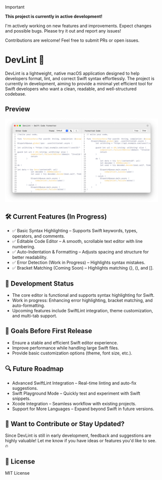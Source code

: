 > [!IMPORTANT]  
> **This project is currently in active development!**
> 
> I'm actively working on new features and improvements.
> Expect changes and possible bugs. 
> Please try it out and report any issues!
> 
> Contributions are welcome! Feel free to submit PRs or open issues.  


# DevLint 🚀  
DevLint is a lightweight, native macOS application designed to help developers format, lint, and correct Swift syntax effortlessly. The project is currently in development, aiming to provide a minimal yet efficient tool for Swift developers who want a clean, readable, and well-structured codebase.

## Preview
![Custom Toolbar Demo](screenshot/App_screen.png)

## 🛠 Current Features (In Progress)

- ✅ Basic Syntax Highlighting – Supports Swift keywords, types, operators, and comments.
- ✅ Editable Code Editor – A smooth, scrollable text editor with line numbering.
- ✅ Auto-Indentation & Formatting – Adjusts spacing and structure for better readability.
- ✅ Error Detection (Work in Progress) – Highlights syntax mistakes.
- ✅ Bracket Matching (Coming Soon) – Highlights matching {}, (), and [].

## 💪 Development Status

- The core editor is functional and supports syntax highlighting for Swift.
- Work in progress: Enhancing error highlighting, bracket matching, and auto-formatting.
- Upcoming features include SwiftLint integration, theme customization, and multi-tab support.

## 🎯 Goals Before First Release

- Ensure a stable and efficient Swift editor experience.
- Improve performance while handling large Swift files.
- Provide basic customization options (theme, font size, etc.).

## 🔍 Future Roadmap

- Advanced SwiftLint Integration – Real-time linting and auto-fix suggestions.
- Swift Playground Mode – Quickly test and experiment with Swift snippets.
- Xcode Integration – Seamless workflow with existing projects.
- Support for More Languages – Expand beyond Swift in future versions.

## 🚀 Want to Contribute or Stay Updated?

Since DevLint is still in early development, feedback and suggestions are highly valuable! Let me know if you have ideas or features you'd like to see. 🔥

## 📜 License  
MIT License  


